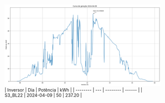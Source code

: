 ![My Image](09_04_2024-S3_BL22.png)
| Inversor | Dia | Potência | kWh    |
| -------- | --- | -------- | ------ |
| S3_BL22       | 2024-04-09  | 50       | 237.20 |